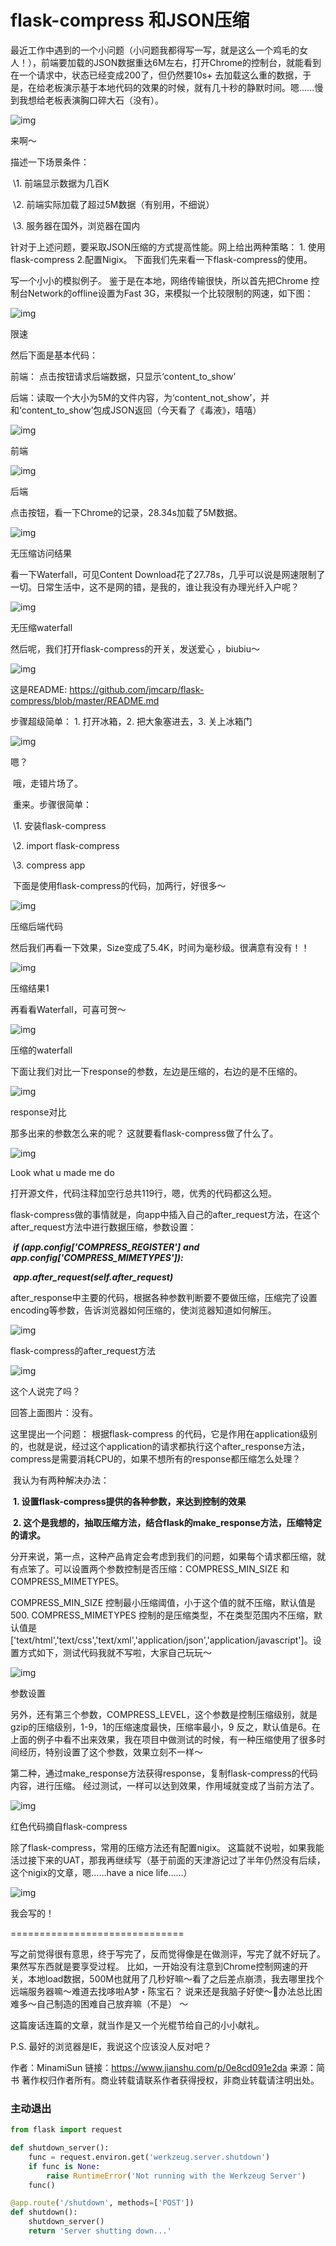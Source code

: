 # flask-compress 和JSON压缩

最近工作中遇到的一个小问题（小问题我都得写一写，就是这么一个鸡毛的女人！），前端要加载的JSON数据重达6M左右，打开Chrome的控制台，就能看到在一个请求中，状态已经变成200了，但仍然要10s+ 去加载这么重的数据，于是，在给老板演示基于本地代码的效果的时候，就有几十秒的静默时间。嗯……慢到我想给老板表演胸口碎大石（没有）。

![img](https:////upload-images.jianshu.io/upload_images/9402357-ddb44185e7557404.jpg?imageMogr2/auto-orient/strip|imageView2/2/w/300/format/webp)

来啊～

  描述一下场景条件：

​    \1. 前端显示数据为几百K

​    \2. 前端实际加载了超过5M数据（有别用，不细说）

​    \3. 服务器在国外，浏览器在国内

  针对于上述问题，要采取JSON压缩的方式提高性能。网上给出两种策略： 1. 使用flask-compress 2.配置Nigix。 下面我们先来看一下flask-compress的使用。

  写一个小小的模拟例子。 鉴于是在本地，网络传输很快，所以首先把Chrome 控制台Network的offline设置为Fast 3G，来模拟一个比较限制的网速，如下图：

![img](https:////upload-images.jianshu.io/upload_images/9402357-7ce7376aeccc89e8.png?imageMogr2/auto-orient/strip|imageView2/2/w/1200/format/webp)

限速

  然后下面是基本代码：

  前端： 点击按钮请求后端数据，只显示‘content_to_show’

   后端：读取一个大小为5M的文件内容，为‘content_not_show’，并和‘content_to_show’包成JSON返回（今天看了《毒液》，嘻嘻）

![img](https:////upload-images.jianshu.io/upload_images/9402357-5520a4c3e33c2fc8.png?imageMogr2/auto-orient/strip|imageView2/2/w/1200/format/webp)

前端

![img](https:////upload-images.jianshu.io/upload_images/9402357-55ddd182df38be39.png?imageMogr2/auto-orient/strip|imageView2/2/w/938/format/webp)

后端

  点击按钮，看一下Chrome的记录，28.34s加载了5M数据。

![img](https:////upload-images.jianshu.io/upload_images/9402357-3b6773facb188409.png?imageMogr2/auto-orient/strip|imageView2/2/w/1200/format/webp)

无压缩访问结果

  看一下Waterfall，可见Content Download花了27.78s，几乎可以说是网速限制了一切。日常生活中，这不是网的错，是我的，谁让我没有办理光纤入户呢？

![img](https:////upload-images.jianshu.io/upload_images/9402357-8e8422b13d3532b4.png?imageMogr2/auto-orient/strip|imageView2/2/w/784/format/webp)

无压缩waterfall

  然后呢，我们打开flask-compress的开关，发送爱心 ，biubiu～

![img](https:////upload-images.jianshu.io/upload_images/9402357-0bd60998dce6f556.jpeg?imageMogr2/auto-orient/strip|imageView2/2/w/640/format/webp)

  这是README: https://github.com/jmcarp/flask-compress/blob/master/README.md

  步骤超级简单： 1. 打开冰箱，2. 把大象塞进去，3. 关上冰箱门

![img](https:////upload-images.jianshu.io/upload_images/9402357-3526183a31f0e647.jpeg?imageMogr2/auto-orient/strip|imageView2/2/w/346/format/webp)

嗯？

​    哦，走错片场了。

​    重来。步骤很简单：

​    \1. 安装flask-compress

​    \2. import flask-compress

​    \3. compress app

​    下面是使用flask-compress的代码，加两行，好很多～

![img](https:////upload-images.jianshu.io/upload_images/9402357-ef1ff9446fd409cc.png?imageMogr2/auto-orient/strip|imageView2/2/w/938/format/webp)

压缩后端代码

   然后我们再看一下效果，Size变成了5.4K，时间为毫秒级。很满意有没有！！

![img](https:////upload-images.jianshu.io/upload_images/9402357-74cb32344bc4f66b.png?imageMogr2/auto-orient/strip|imageView2/2/w/1200/format/webp)

压缩结果1

 再看看Waterfall，可喜可贺～

![img](https:////upload-images.jianshu.io/upload_images/9402357-b57366a6bcd7fee8.png?imageMogr2/auto-orient/strip|imageView2/2/w/780/format/webp)

压缩的waterfall

  下面让我们对比一下response的参数，左边是压缩的，右边的是不压缩的。

![img](https:////upload-images.jianshu.io/upload_images/9402357-4c41c1d3c272f8b8.png?imageMogr2/auto-orient/strip|imageView2/2/w/1200/format/webp)

response对比

  那多出来的参数怎么来的呢？ 这就要看flask-compress做了什么了。

![img](https:////upload-images.jianshu.io/upload_images/9402357-d96dd558825e8d53.jpg?imageMogr2/auto-orient/strip|imageView2/2/w/400/format/webp)

Look what u made me do

  打开源文件，代码注释加空行总共119行，嗯，优秀的代码都这么短。

  flask-compress做的事情就是，向app中插入自己的after_request方法，在这个after_request方法中进行数据压缩，参数设置：

​    ***if (app.config['COMPRESS_REGISTER']*** ***and*** ***app.config['COMPRESS_MIMETYPES']):***

​         ***app.after_request(self.after_request)***

after_response中主要的代码，根据各种参数判断要不要做压缩，压缩完了设置encoding等参数，告诉浏览器如何压缩的，使浏览器知道如何解压。

![img](https:////upload-images.jianshu.io/upload_images/9402357-08e86e212f920448.png?imageMogr2/auto-orient/strip|imageView2/2/w/1060/format/webp)

flask-compress的after_request方法

![img](https:////upload-images.jianshu.io/upload_images/9402357-2ecf2b531eb8f7fa.jpg?imageMogr2/auto-orient/strip|imageView2/2/w/440/format/webp)

这个人说完了吗？

  回答上面图片：没有。

  这里提出一个问题： 根据flask-compress 的代码，它是作用在application级别的，也就是说，经过这个application的请求都执行这个after_response方法，compress是需要消耗CPU的，如果不想所有的response都压缩怎么处理？

​    我认为有两种解决办法：

​    **1. 设置flask-compress提供的各种参数，来达到控制的效果**

​    **2. 这个是我想的，抽取压缩方法，结合flask的make_response方法，压缩特定的请求。**

  分开来说，第一点，这种产品肯定会考虑到我们的问题，如果每个请求都压缩，就有点笨了。可以设置两个参数控制是否压缩：COMPRESS_MIN_SIZE 和 COMPRESS_MIMETYPES。

  COMPRESS_MIN_SIZE 控制最小压缩阈值，小于这个值的就不压缩，默认值是500. COMPRESS_MIMETYPES 控制的是压缩类型，不在类型范围内不压缩，默认值是['text/html','text/css','text/xml','application/json','application/javascript']。设置方式如下，测试代码我就不写啦，大家自己玩玩～ 

![img](https:////upload-images.jianshu.io/upload_images/9402357-fbb8f65a2a283f15.png?imageMogr2/auto-orient/strip|imageView2/2/w/814/format/webp)

参数设置

  另外，还有第三个参数，COMPRESS_LEVEL，这个参数是控制压缩级别，就是gzip的压缩级别，1-9，1的压缩速度最快，压缩率最小，9 反之，默认值是6。在上面的例子中看不出来效果，我在项目中做测试的时候，有一种压缩使用了很多时间经历，特别设置了这个参数，效果立刻不一样～

  第二种，通过make_response方法获得response，复制flask-compress的代码内容，进行压缩。 经过测试，一样可以达到效果，作用域就变成了当前方法了。

![img](https:////upload-images.jianshu.io/upload_images/9402357-08c448692247d670.png?imageMogr2/auto-orient/strip|imageView2/2/w/1102/format/webp)

红色代码摘自flask-compress

  除了flask-compress，常用的压缩方法还有配置nigix。 这篇就不说啦，如果我能活过接下来的UAT，那我再继续写（基于前面的天津游记过了半年仍然没有后续，这个nigix的文章，嗯……have a nice life……）

![img](https:////upload-images.jianshu.io/upload_images/9402357-44b19cdb2eefe6b8.jpg?imageMogr2/auto-orient/strip|imageView2/2/w/708/format/webp)

我会写的！

==============================

  写之前觉得很有意思，终于写完了，反而觉得像是在做测评，写完了就不好玩了。果然写东西就是要享受过程。 比如，一开始没有注意到Chrome控制网速的开关，本地load数据，500M也就用了几秒好嘛～看了之后差点崩溃，我去哪里找个远端服务器嘛～难道去找哆啦A梦・陈宝石？ 说来还是我脑子好使～🤪办法总比困难多～自己制造的困难自己放弃嘛（不是） ～

  这篇废话连篇的文章，就当作是又一个光棍节给自己的小小献礼。

  P.S. 最好的浏览器是IE，我说这个应该没人反对吧？



作者：MinamiSun
链接：https://www.jianshu.com/p/0e8cd091e2da
来源：简书
著作权归作者所有。商业转载请联系作者获得授权，非商业转载请注明出处。



### 主动退出

```python
from flask import request

def shutdown_server():
    func = request.environ.get('werkzeug.server.shutdown')
    if func is None:
        raise RuntimeError('Not running with the Werkzeug Server')
    func()

@app.route('/shutdown', methods=['POST'])
def shutdown():
    shutdown_server()
    return 'Server shutting down...'
```

